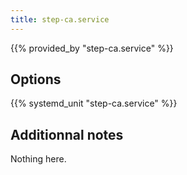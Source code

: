 ```yaml
---
title: step-ca.service
---
```


{{% provided_by "step-ca.service" %}}

## Options

{{% systemd_unit "step-ca.service" %}}

## Additionnal notes

Nothing here.